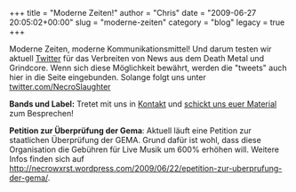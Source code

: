 +++
title = "Moderne Zeiten!"
author = "Chris"
date = "2009-06-27 20:05:02+00:00"
slug = "moderne-zeiten"
category = "blog"
legacy = true
+++

Moderne Zeiten, moderne Kommunikationsmittel! Und darum testen wir aktuell <a href="http://twitter.com/">Twitter</a> für das Verbreiten von News aus dem Death Metal und Grindcore. Wenn sich diese Möglichkeit bewährt, werden die "tweets" auch hier in die Seite eingebunden. Solange folgt uns unter <a href="http://twitter.com/NecroSlaughter">twitter.com/NecroSlaughter</a>

**Bands und Label:** Tretet mit uns in <a href="http://necroslaughter.de/impressum/kontakt/">Kontakt</a> und <a href="http://necroslaughter.de/impressum/">schickt uns euer Material</a> zum Besprechen!

**Petition zur Überprüfung der Gema**: Aktuell läuft eine Petition zur staatlichen Überprüfung der GEMA. Grund dafür ist wohl, dass diese Organisation die Gebühren für Live Musik um 600% erhöhen will. Weitere Infos finden sich auf <a href="http://necrowxrst.wordpress.com/2009/06/22/epetition-zur-uberprufung-der-gema/">http://necrowxrst.wordpress.com/2009/06/22/epetition-zur-uberprufung-der-gema/</a>. 
